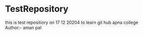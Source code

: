 # TestRepository
this is test repositiory on 17 12 20204 to learn git hub apna college 
<br>
Author:- aman pal
